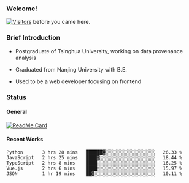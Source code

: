 ### Welcome!

[![Visitors](https://visitor-badge.laobi.icu/badge?page_id=HermitSun.HermitSun)]() before you came here.

### Brief Introduction

- Postgraduate of Tsinghua University, working on data provenance analysis

- Graduated from Nanjing University with B.E.

- Used to be a web developer focusing on frontend

### Status

#### General

[![ReadMe Card](https://github-readme-stats.hermitsun.vercel.app/api?username=HermitSun&count_private=true&show_icons=true)]()

#### Recent Works

<!--START_SECTION:waka-->
```text
Python       3 hrs 28 mins   ██████▓░░░░░░░░░░░░░░░░░░   26.33 % 
JavaScript   2 hrs 25 mins   ████▓░░░░░░░░░░░░░░░░░░░░   18.44 % 
TypeScript   2 hrs 8 mins    ████░░░░░░░░░░░░░░░░░░░░░   16.25 % 
Vue.js       2 hrs 6 mins    ████░░░░░░░░░░░░░░░░░░░░░   15.97 % 
JSON         1 hr 19 mins    ██▓░░░░░░░░░░░░░░░░░░░░░░   10.11 % 
```
<!--END_SECTION:waka-->
